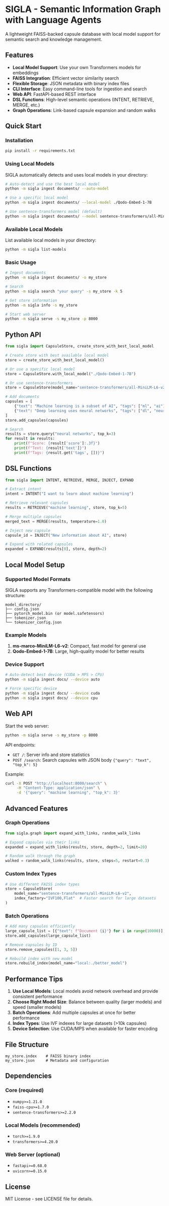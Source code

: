 # SIGLA - Semantic Information Graph with Language Agents

A lightweight FAISS-backed capsule database with local model support for semantic search and knowledge management.

## Features

- **Local Model Support**: Use your own Transformers models for embeddings
- **FAISS Integration**: Efficient vector similarity search
- **Flexible Storage**: JSON metadata with binary index files
- **CLI Interface**: Easy command-line tools for ingestion and search
- **Web API**: FastAPI-based REST interface
- **DSL Functions**: High-level semantic operations (INTENT, RETRIEVE, MERGE, etc.)
- **Graph Operations**: Link-based capsule expansion and random walks

## Quick Start

### Installation

```bash
pip install -r requirements.txt
```

### Using Local Models

SIGLA automatically detects and uses local models in your directory:

```bash
# Auto-detect and use the best local model
python -m sigla ingest documents/ --auto-model

# Use a specific local model
python -m sigla ingest documents/ --local-model ./Qodo-Embed-1-7B

# Use sentence-transformers model (default)
python -m sigla ingest documents/ --model sentence-transformers/all-MiniLM-L6-v2
```

### Available Local Models

List available local models in your directory:

```bash
python -m sigla list-models
```

### Basic Usage

```bash
# Ingest documents
python -m sigla ingest documents/ -o my_store

# Search
python -m sigla search "your query" -s my_store -k 5

# Get store information
python -m sigla info -s my_store

# Start web server
python -m sigla serve -s my_store -p 8000
```

## Python API

```python
from sigla import CapsuleStore, create_store_with_best_local_model

# Create store with best available local model
store = create_store_with_best_local_model()

# Or use a specific local model
store = CapsuleStore.with_local_model("./Qodo-Embed-1-7B")

# Or use sentence-transformers
store = CapsuleStore(model_name="sentence-transformers/all-MiniLM-L6-v2")

# Add documents
capsules = [
    {"text": "Machine learning is a subset of AI", "tags": ["ml", "ai"]},
    {"text": "Deep learning uses neural networks", "tags": ["dl", "neural"]},
]
store.add_capsules(capsules)

# Search
results = store.query("neural networks", top_k=3)
for result in results:
    print(f"Score: {result['score']:.3f}")
    print(f"Text: {result['text']}")
    print(f"Tags: {result.get('tags', [])}")
```

## DSL Functions

```python
from sigla import INTENT, RETRIEVE, MERGE, INJECT, EXPAND

# Extract intent
intent = INTENT("I want to learn about machine learning")

# Retrieve relevant capsules
results = RETRIEVE("machine learning", store, top_k=5)

# Merge multiple capsules
merged_text = MERGE(results, temperature=1.0)

# Inject new capsule
capsule_id = INJECT("New information about AI", store)

# Expand with related capsules
expanded = EXPAND(results[0], store, depth=2)
```

## Local Model Setup

### Supported Model Formats

SIGLA supports any Transformers-compatible model with the following structure:

```
model_directory/
├── config.json
├── pytorch_model.bin (or model.safetensors)
├── tokenizer.json
└── tokenizer_config.json
```

### Example Models

1. **ms-marco-MiniLM-L6-v2**: Compact, fast model for general use
2. **Qodo-Embed-1-7B**: Large, high-quality model for better results

### Device Support

```bash
# Auto-detect best device (CUDA > MPS > CPU)
python -m sigla ingest docs/ --device auto

# Force specific device
python -m sigla ingest docs/ --device cuda
python -m sigla ingest docs/ --device cpu
```

## Web API

Start the web server:

```bash
python -m sigla serve -s my_store -p 8000
```

API endpoints:

- `GET /`: Server info and store statistics
- `POST /search`: Search capsules with JSON body `{"query": "text", "top_k": 5}`

Example:

```bash
curl -X POST "http://localhost:8000/search" \
     -H "Content-Type: application/json" \
     -d '{"query": "machine learning", "top_k": 3}'
```

## Advanced Features

### Graph Operations

```python
from sigla.graph import expand_with_links, random_walk_links

# Expand capsules via their links
expanded = expand_with_links(results, store, depth=2, limit=20)

# Random walk through the graph
walked = random_walk_links(results, store, steps=5, restart=0.3)
```

### Custom Index Types

```python
# Use different FAISS index types
store = CapsuleStore(
    model_name="sentence-transformers/all-MiniLM-L6-v2",
    index_factory="IVF100,Flat"  # Faster search for large datasets
)
```

### Batch Operations

```python
# Add many capsules efficiently
large_capsule_list = [{"text": f"Document {i}"} for i in range(10000)]
store.add_capsules(large_capsule_list)

# Remove capsules by ID
store.remove_capsules([1, 3, 5])

# Rebuild index with new model
store.rebuild_index(model_name="local:./better_model")
```

## Performance Tips

1. **Use Local Models**: Local models avoid network overhead and provide consistent performance
2. **Choose Right Model Size**: Balance between quality (larger models) and speed (smaller models)  
3. **Batch Operations**: Add multiple capsules at once for better performance
4. **Index Types**: Use IVF indexes for large datasets (>10k capsules)
5. **Device Selection**: Use CUDA/MPS when available for faster encoding

## File Structure

```
my_store.index    # FAISS binary index
my_store.json     # Metadata and configuration
```

## Dependencies

### Core (required)
- `numpy>=1.21.0`
- `faiss-cpu>=1.7.0` 
- `sentence-transformers>=2.2.0`

### Local Models (recommended)
- `torch>=1.9.0`
- `transformers>=4.20.0`

### Web Server (optional)
- `fastapi>=0.68.0`
- `uvicorn>=0.15.0`

## License

MIT License - see LICENSE file for details.
